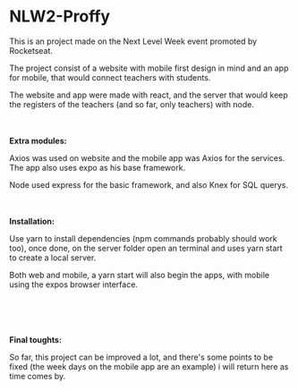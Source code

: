 # NLW2-Proffy

This is an project made on the Next Level Week event promoted by Rocketseat.

The project consist of a website with mobile first design in mind and an app for mobile, that would connect teachers with students.

The website and app were made with react, and the server that would keep the registers of the teachers (and so far, only teachers) with node.


<br/><br/>
**Extra modules:**

Axios was used on website and the mobile app was Axios for the services.
The app also uses expo as his base framework.

Node used express for the basic framework, and also Knex for SQL querys.

<br/><br/>
**Installation:**

Use yarn to install dependencies (npm commands probably should work too), once done, on the server folder open an terminal and uses yarn start to create a local server.

Both web and mobile, a yarn start will also begin the apps, with mobile using the expos browser interface.



<br/><br/><br/><br/>
**Final toughts:**

So far, this project can be improved a lot, and there's some points to be fixed (the week days on the mobile app are an example) i will return here as time comes by.
